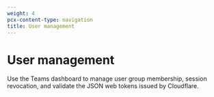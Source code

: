 ```yaml
---
weight: 4
pcx-content-type: navigation
title: User management
---
```


# User management

Use the Teams dashboard to manage user group membership, session revocation, and validate the JSON web tokens issued by Cloudflare.

<DirectoryListing path="/identity/users" />
